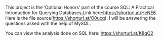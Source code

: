 This project is the ‘Optional Honors’ part of the course SQL: A Practical Introduction for Querying Databases,Link here:https://shorturl.at/HcNE6.
Here is the file source(https://shorturl.at/O0ucq). I will be answering the questions asked with the help of MySQL.

You can view the analysis done on SQL here: https://shorturl.at/K8qQ2
